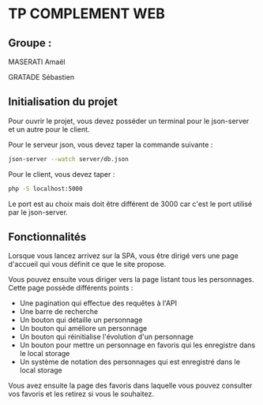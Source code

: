 # TP COMPLEMENT WEB

## Groupe : 

MASERATI Amaël

GRATADE Sébastien

## Initialisation du projet

Pour ouvrir le projet, vous devez posséder un terminal pour le json-server et un autre pour le client.

Pour le serveur json, vous devez taper la commande suivante : 

```bash
json-server --watch server/db.json
```

Pour le client, vous devez taper :

```bash
php -S localhost:5000
```

Le port est au choix mais doit être différent de 3000 car c'est le port utilisé par le json-server.

## Fonctionnalités

Lorsque vous lancez arrivez sur la SPA, vous être dirigé vers une page d'accueil qui vous définit ce que le site propose.

Vous pouvez ensuite vous diriger vers la page listant tous les personnages. Cette page possède différents points : 
- Une pagination qui effectue des requêtes à l'API
- Une barre de recherche
- Un bouton qui détaille un personnage
- Un bouton qui améliore un personnage
- Un bouton qui réinitialise l'évolution d'un personnage
- Un bouton pour mettre un personnage en favoris qui les enregistre dans le local storage
- Un système de notation des personnages qui est enregistré dans le local storage

Vous avez ensuite la page des favoris dans laquelle vous pouvez consulter vos favoris et les retirez si vous le souhaitez.